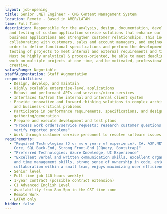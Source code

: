 ```yaml
---
layout: job-opening
title: Senior .NET Engineer - CMS Content Management System
location: Remote - Based in AMER/LATAM
time: Full Time
description: Responsible for the analysis, design, documentation, development,
  and testing of custom application service solutions that enhance our core
  business applications and strengthen customer relationships. This includes
  collaborating with customers, sales and account managers, and engineers in
  order to define functional specifications and perform the development and
  testing of projects to meet internal and external requirements and timelines.
  Must be highly analytical & process-oriented, be able to meet deadlines and
  work on multiple projects at one time, and be motivated, professional, and
  creative.
salaryRange: Negotiable
staffAugmentation: Staff Augmentation
responsibilities:
  - Design, develop, and maintain
  - Highly scalable enterprise-level applications
  - Robust and performant APIs and services/micro-services
  - Interfaces to/from the internal and internal client system
  - Provide innovative and forward-thinking solutions to complex architectural
    and business-critical problems
  - Participate in performance requirements, specifications, and design
    gathering/generation
  - Prepare and execute development and test plans
  - "Process work orders/service requests: research customer questions, and
    verify reported problems"
  - Work through customer service personnel to resolve software issues
requirements:
  - "Required Technologies (3 or more years of experience): C#, ASP.NET, .NET
    Core, SQL Back-End, Strong Front-End (JQuery, Bootstrap)"
  - "Preferred Technologies: Azure Knowledge, UI Experience"
  - "Excellent verbal and written communication skills, excellent organizational
    and time management skills, strong sense of ownership in code, enjoys
    collaboration within a small team, enjoys maximizing user efficiency "
  - Senior level
  - Full-time job (40 hours weekly)
  - 1-year contract (possible contract extension)
  - C1 Advanced English Level
  - Availability from 8am-5pm in the CST time zone
  - Remote Work
  - LATAM only
hidden: false
---
```

